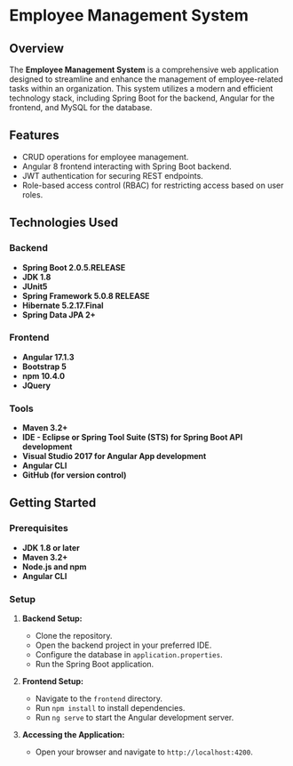 # Employee Management System

## Overview

The **Employee Management System** is a comprehensive web application designed to streamline and enhance the management of employee-related tasks within an organization. This system utilizes a modern and efficient technology stack, including Spring Boot for the backend, Angular for the frontend, and MySQL for the database.

## Features

- CRUD operations for employee management.
- Angular 8 frontend interacting with Spring Boot backend.
- JWT authentication for securing REST endpoints.
- Role-based access control (RBAC) for restricting access based on user roles.

## Technologies Used

### Backend

- **Spring Boot 2.0.5.RELEASE**
- **JDK 1.8**
- **JUnit5**
- **Spring Framework 5.0.8 RELEASE**
- **Hibernate 5.2.17.Final**
- **Spring Data JPA 2+**

### Frontend

- **Angular 17.1.3**
- **Bootstrap 5**
- **npm 10.4.0**
- **JQuery**

### Tools

- **Maven 3.2+**
- **IDE - Eclipse or Spring Tool Suite (STS) for Spring Boot API development**
- **Visual Studio 2017 for Angular App development**
- **Angular CLI**
- **GitHub (for version control)**

## Getting Started

### Prerequisites

- **JDK 1.8 or later**
- **Maven 3.2+**
- **Node.js and npm**
- **Angular CLI**

### Setup

1. **Backend Setup:**
   - Clone the repository.
   - Open the backend project in your preferred IDE.
   - Configure the database in `application.properties`.
   - Run the Spring Boot application.

2. **Frontend Setup:**
   - Navigate to the `frontend` directory.
   - Run `npm install` to install dependencies.
   - Run `ng serve` to start the Angular development server.

3. **Accessing the Application:**
   - Open your browser and navigate to `http://localhost:4200`.

